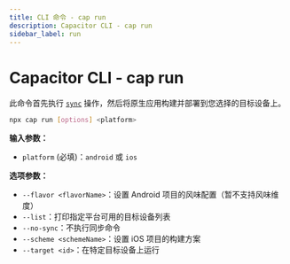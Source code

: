 ```yaml
---
title: CLI 命令 - cap run
description: Capacitor CLI - cap run
sidebar_label: run
---
```


# Capacitor CLI - cap run

此命令首先执行 [`sync`](/cli/commands/sync.md) 操作，然后将原生应用构建并部署到您选择的目标设备上。

```bash
npx cap run [options] <platform>
```

<strong>输入参数：</strong>

- `platform` (必填)：`android` 或 `ios`

<strong>选项参数：</strong>

- `--flavor <flavorName>`：设置 Android 项目的风味配置（暂不支持风味维度）
- `--list`：打印指定平台可用的目标设备列表
- `--no-sync`：不执行同步命令
- `--scheme <schemeName>`：设置 iOS 项目的构建方案
- `--target <id>`：在特定目标设备上运行